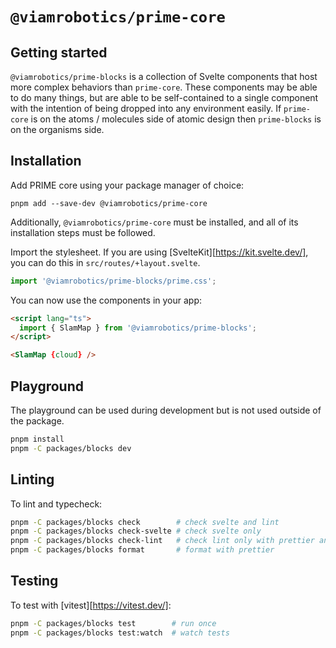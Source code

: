 # `@viamrobotics/prime-core`

## Getting started

`@viamrobotics/prime-blocks` is a collection of Svelte components that host more complex behaviors than `prime-core`. These components may be able to do many things, but are able to be self-contained to a single component with the intention of being dropped into any environment easily. If `prime-core` is on the atoms / molecules side of atomic design then `prime-blocks` is on the organisms side.

## Installation

Add PRIME core using your package manager of choice:

```
pnpm add --save-dev @viamrobotics/prime-core
```

Additionally, `@viamrobotics/prime-core` must be installed, and all of its installation steps must be followed.

Import the stylesheet. If you are using [SvelteKit][https://kit.svelte.dev/], you can do this in `src/routes/+layout.svelte`.

```js
import '@viamrobotics/prime-blocks/prime.css';
```

You can now use the components in your app:

```html
<script lang="ts">
  import { SlamMap } from '@viamrobotics/prime-blocks';
</script>

<SlamMap {cloud} />
```

[tailwind]: https://tailwindcss.com/
[sveltekit]: https://kit.svelte.dev/

## Playground

The playground can be used during development but is not used outside of the package.

```bash
pnpm install
pnpm -C packages/blocks dev
```

## Linting

To lint and typecheck:

```bash
pnpm -C packages/blocks check        # check svelte and lint
pnpm -C packages/blocks check-svelte # check svelte only
pnpm -C packages/blocks check-lint   # check lint only with prettier and eslint
pnpm -C packages/blocks format       # format with prettier
```

## Testing

To test with [vitest][https://vitest.dev/]:

```bash
pnpm -C packages/blocks test        # run once
pnpm -C packages/blocks test:watch  # watch tests
```

[vitest]: https://vitest.dev/

